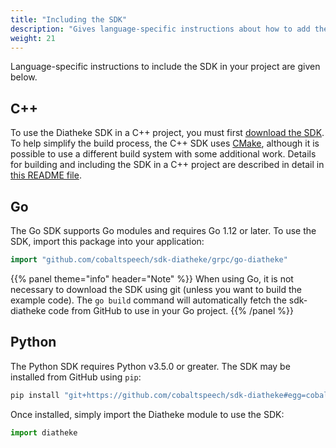 ```yaml
---
title: "Including the SDK"
description: "Gives language-specific instructions about how to add the SDK to your project."
weight: 21
---
```


Language-specific instructions to include the SDK in your project
are given below.

<!--more-->

## C++

To use the Diatheke SDK in a C++ project, you must first 
[download the SDK](../../getting-started#installing-the-diatheke-sdk).
To help simplify the build process, the C++ SDK uses
[CMake](http://www.cmake.org), although it is possible to use a different
build system with some additional work. Details for building and including
the SDK in a C++ project are described in detail in
[this README file](https://github.com/cobaltspeech/sdk-diatheke/blob/master/grpc/cpp-diatheke/README.md).


## Go
The Go SDK supports Go modules and requires Go 1.12 or later. To use the
SDK, import this package into your application:

``` go
import "github.com/cobaltspeech/sdk-diatheke/grpc/go-diatheke"
```

{{% panel theme="info" header="Note" %}}
When using Go, it is not necessary to download the SDK using git
(unless you want to build the example code).
The `go build` command will automatically fetch the sdk-diatheke code
from GitHub to use in your Go project.
{{% /panel %}}


## Python
The Python SDK requires Python v3.5.0 or greater. The SDK may be installed
from GitHub using `pip`:

```bash
pip install "git+https://github.com/cobaltspeech/sdk-diatheke#egg=cobalt-diatheke&subdirectory=grpc/py-diatheke"
```

Once installed, simply import the Diatheke module to use the SDK:

```python
import diatheke
```
